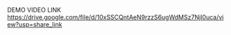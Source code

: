 DEMO VIDEO LINK
https://drive.google.com/file/d/10xSSCQntAeN9rzzS6ugWdMSz7NjI0uca/view?usp=share_link
